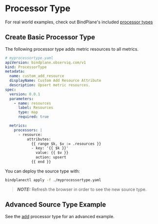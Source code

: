 # Processor Type

For real world examples, check out BindPlane's included [processor types](../../../resources/processor-types/)


## Create Basic Processor Type

The following processor type adds metric resources to all metrics.

```yaml
# myprocessortype.yaml
apiVersion: bindplane.observiq.com/v1
kind: ProcessorType
metadata:
  name: custom_add_resource
  displayName: Custom Add Resource Attribute
  description: Upsert metric resources.
spec:
  version: 0.0.1
  parameters:
    - name: resources
      label: Resources
      type: map
      required: true

  metrics:
    processors: |
      - resource:
          attributes:
            {{ range $k, $v := .resources }}
            - key: '{{ $k }}'
              value: {{ $v }}
              action: upsert
            {{ end }}
```

You can deploy the source type with:

```bash
bindplanectl apply -f ./myprocessortype.yaml
```

> **_NOTE:_**  Refresh the browser in order to see the new source type.

## Advanced Source Type Example

See the [add](https://github.com/observIQ/bindplane-op/blob/main/resources/processor-types/add_resource.yaml) processor type for an advanced example.

